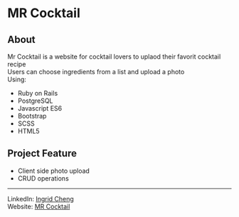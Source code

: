 # MR Cocktail
## About
Mr Cocktail is a website for cocktail lovers to uplaod their favorit cocktail recipe <br>
Users can choose ingredients from a list and upload a photo <br>
Using:
* Ruby on Rails
* PostgreSQL
* Javascript ES6
* Bootstrap
* SCSS
* HTML5
## Project Feature
* Client side photo upload
* CRUD operations
---
LinkedIn: [Ingrid Cheng](https://www.linkedin.com/in/ingrid-cheng/)<br>
Website: [MR Cocktail](https://mr-cocktail-ingridc.herokuapp.com/)
